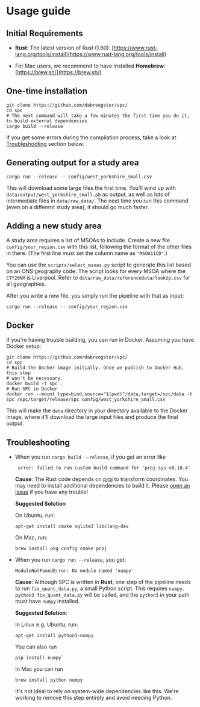 # Usage guide

## Initial Requirements

- **Rust**: The latest version of Rust (1.60):
  [https://www.rust-lang.org/tools/install](https://www.rust-lang.org/tools/install)

- For Mac users, we recommend to have installed **Homebrew**: [https://brew.sh/](https://brew.sh/)

## One-time installation

```shell
git clone https://github.com/dabreegster/spc/
cd spc
# The next command will take a few minutes the first time you do it, to build external dependencies
cargo build --release
```

If you get some errors during the compilation process, take a look at
[Troubleshooting](#Troubleshooting) section below.

## Generating output for a study area

```
cargo run --release -- config/west_yorkshire_small.csv
```

This will download some large files the first time. You'll wind up with
`data/output/west_yorkshire_small.pb` as output, as well as lots of
intermediate files in `data/raw_data/`. The next time you run this command
(even on a different study area), it should go much faster.

## Adding a new study area

A study area requires a list of MSOAs to include. Create a new file `config/your_region.csv` with this list, following the format of the other files in there. (The first line must set the column name as `"MSOA11CD"`.)

You can use the `scripts/select_msoas.py` script to generate this list based on an ONS geography code. The script looks for every MSOA where the `CTY20NM` is Liverpool. Refer to `data/raw_data/referencedata/lookUp.csv` for all geographies.

After you write a new file, you simply run the pipeline with that as input:

```
cargo run --release -- config/your_region.csv
```

## Docker

If you're having trouble building, you can run in Docker. Assuming you have Docker setup:

```shell
git clone https://github.com/dabreegster/spc/
cd spc
# Build the Docker image initially. Once we publish to Docker Hub, this step
# won't be necessary.
docker build -t spc .
# Run SPC in Docker
docker run --mount type=bind,source="$(pwd)"/data,target=/spc/data -t spc /spc/target/release/spc config/west_yorkshire_small.csv
```

This will make the `data` directory in your directory available to the Docker image, where it'll download the large input files and produce the final output.

## Troubleshooting

- When you run `cargo build --release`, if you get an error like

  ```shell
   error: failed to run custom build command for 'proj-sys v0.18.4'
  ```

  **Cause**: The Rust code depends on [proj](https://proj.org) to transform coordinates. You may need to install additional dependencies to build it. Please [open an issue](https://github.com/dabreegster/rampfs/issues) if you have any trouble!

  **Suggested Solution**

  On Ubuntu, run:

  ```shell
  apt-get install cmake sqlite3 libclang-dev
  ```

  On Mac, run:

  ```shell
  brew install pkg-config cmake proj
  ```

- When you run `cargo run --release`, you get:

  ```
  ModuleNotFoundError: No module named 'numpy'
  ```

  **Cause**: Although SPC is written in **Rust**, one step of the pipeline needs to run `fix_quant_data.py`, a small Python script. This requires `numpy`. `python3 fix_quant_data.py` will be called, and the `python3` in your path must have `numpy` installed.

  **Suggested Solution**:

  In Linux e.g. Ubuntu, run:

  ```
  apt-get install python3-numpy
  ```

  You can also run

  ```
  pip install numpy`
  ```

  In Mac you can run

  ```
  brew install python numpy
  ```

  It's not ideal to rely on system-wide dependencies like this. We're working to remove this step entirely and avoid needing Python.
